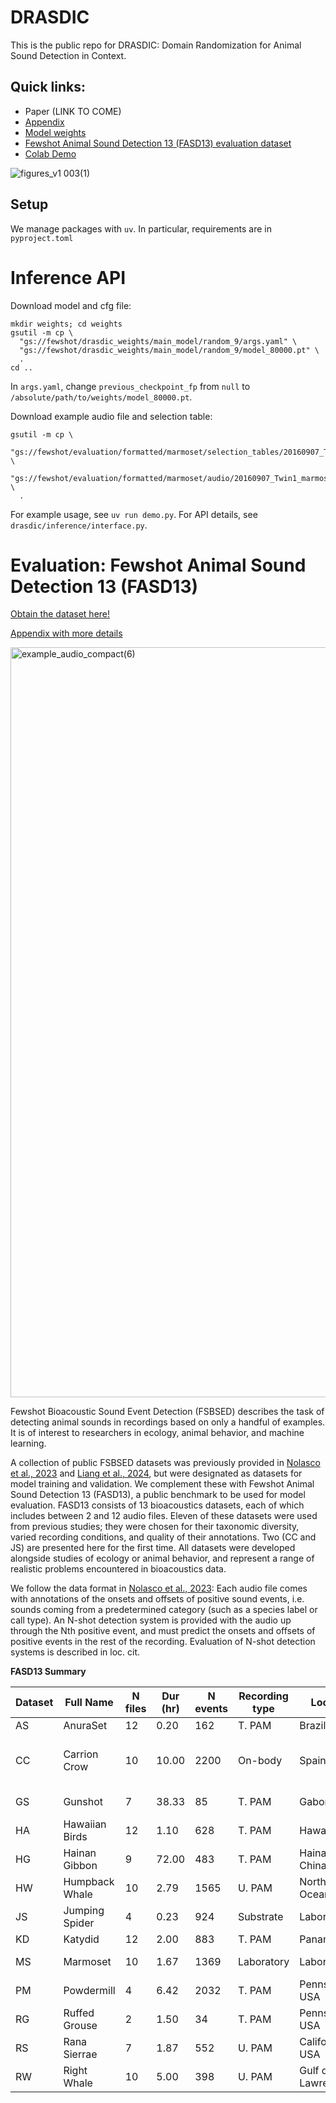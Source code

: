 # DRASDIC

This is the public repo for DRASDIC: Domain Randomization for Animal Sound Detection in Context.

## Quick links:

- Paper (LINK TO COME)
- [Appendix](https://github.com/user-attachments/files/21130954/appendix_7_8.pdf)
- [Model weights](https://storage.googleapis.com/esp-public-files/drasdic_api_demo/weights/drasdic_weights.pt)
- [Fewshot Animal Sound Detection 13 (FASD13) evaluation dataset](https://zenodo.org/records/15843741)
- [Colab Demo](https://colab.research.google.com/drive/1Ztsf1W08feC_CoVIqJIFi0bwe3p5PICK?usp=sharing)

![figures_v1 003(1)](https://github.com/user-attachments/assets/f8cac62a-4721-4383-bac2-3a10dafb87b1)

## Setup

We manage packages with `uv`. In particular, requirements are in `pyproject.toml`

# Inference API

Download model and cfg file:

```
mkdir weights; cd weights
gsutil -m cp \
  "gs://fewshot/drasdic_weights/main_model/random_9/args.yaml" \
  "gs://fewshot/drasdic_weights/main_model/random_9/model_80000.pt" \
  .
cd ..
```

In `args.yaml`, change `previous_checkpoint_fp` from `null` to `/absolute/path/to/weights/model_80000.pt`.

Download example audio file and selection table:

```
gsutil -m cp \
  "gs://fewshot/evaluation/formatted/marmoset/selection_tables/20160907_Twin1_marmoset1.txt" \
  "gs://fewshot/evaluation/formatted/marmoset/audio/20160907_Twin1_marmoset1.wav" \
  .
```

For example usage, see `uv run demo.py`. For API details, see `drasdic/inference/interface.py`.

# Evaluation: Fewshot Animal Sound Detection 13 (FASD13)

[Obtain the dataset here!](https://zenodo.org/records/15843741)

[Appendix with more details](https://github.com/user-attachments/files/21130954/appendix_7_8.pdf)

<img width="2400" height="1200" alt="example_audio_compact(6)" src="https://github.com/user-attachments/assets/9ddd9508-faac-4ad7-90a9-e14e38128d55" />

Fewshot Bioacoustic Sound Event Detection (FSBSED) describes the task of detecting animal sounds in recordings based on only a handful of examples. It is of interest to researchers in ecology, animal behavior, and machine learning.

A collection of public FSBSED datasets was previously provided in [Nolasco et al., 2023](https://www.sciencedirect.com/science/article/pii/S157495412300287X) and [Liang et al., 2024](https://ieeexplore.ieee.org/document/10714948?signout=success), but were designated as datasets for model training and validation. We complement these with Fewshot Animal Sound Detection 13 (FASD13), a public benchmark to be used for model evaluation. FASD13 consists of 13 bioacoustics datasets, each of which includes between 2 and 12 audio files. Eleven of these datasets were used from previous studies; they were chosen for their taxonomic diversity, varied recording conditions, and quality of their annotations. Two (CC and JS) are presented here for the first time. All datasets were developed alongside studies of ecology or animal behavior, and represent a range of realistic problems encountered in bioacoustics data. 

We follow the data format in [Nolasco et al., 2023](https://www.sciencedirect.com/science/article/pii/S157495412300287X): Each audio file comes with annotations of the onsets and offsets of positive sound events, i.e. sounds coming from a predetermined category (such as a species label or call type). An N-shot detection system is provided with the audio up through the Nth positive event, and must predict the onsets and offsets of positive events in the rest of the recording. Evaluation of N-shot detection systems is described in loc. cit.

**FASD13 Summary**

| Dataset | Full Name       | N files | Dur (hr) | N events | Recording type | Location            | Taxa                                           | Detection target        |
|---------|------------------|---------|----------|----------|----------------|---------------------|------------------------------------------------|--------------------------|
| AS     | AnuraSet         | 12      | 0.20     | 162      | T. PAM         | Brazil              | Anura                                          | Species                  |
| CC     | Carrion Crow     | 10      | 10.00    | 2200     | On-body        | Spain               | Corvus corone + Clamator glandarius           | Species + Life Stage     |
| GS     | Gunshot          | 7       | 38.33    | 85       | T. PAM         | Gabon               | Homo sapiens                                   | Production Mechanism     |
| HA     | Hawaiian Birds   | 12      | 1.10     | 628      | T. PAM         | Hawaii, USA         | Aves                                           | Species                  |
| HG     | Hainan Gibbon    | 9       | 72.00    | 483      | T. PAM         | Hainan, China       | Nomascus hainanus                              | Species                  |
| HW     | Humpback Whale   | 10      | 2.79     | 1565     | U. PAM         | North Pacific Ocean | Megaptera novaeangliae                         | Species                  |
| JS     | Jumping Spider   | 4       | 0.23     | 924      | Substrate      | Laboratory          | Habronattus                                    | Sound Type               |
| KD     | Katydid          | 12      | 2.00     | 883      | T. PAM         | Panamá              | Tettigoniidae                                  | Species                  |
| MS     | Marmoset         | 10      | 1.67     | 1369     | Laboratory     | Laboratory          | Callithrix jacchus                             | Vocalization Type        |
| PM     | Powdermill       | 4       | 6.42     | 2032     | T. PAM         | Pennsylvania, USA   | Passeriformes                                  | Species                  |
| RG     | Ruffed Grouse    | 2       | 1.50     | 34       | T. PAM         | Pennsylvania, USA   | Bonasa umbellus                                | Species                  |
| RS    | Rana Sierrae     | 7       | 1.87     | 552      | U. PAM         | California, USA     | Rana sierrae                                   | Species                  |
| RW    | Right Whale      | 10      | 5.00     | 398      | U. PAM         | Gulf of St. Lawrence| Eubalaena glacialis                            | Species                  |
